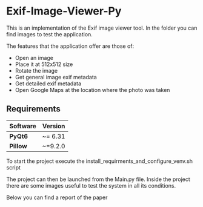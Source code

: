 # Exif-Image-Viewer-Py


This is an implementation of the Exif image viewer tool.
In the folder you can find images to test the application.

The features that the application offer are those of:

- Open an image
- Place it at 512x512 size
- Rotate the image
- Get general image exif metadata
- Get detailed exif metadata
- Open Google Maps at the location where the photo was taken

## Requirements
| Software           | Version        |
| --------------     |:--------------:|
| **PyQt6**          |     ~= 6.31    |
| **Pillow**         |     ~=9.2.0    |

To start the project execute the install_requirments_and_configure_venv.sh script


The project can then be launched from the Main.py file.
Inside the project there are some images useful to test the system in all its conditions.

Below you can find a report of the paper
